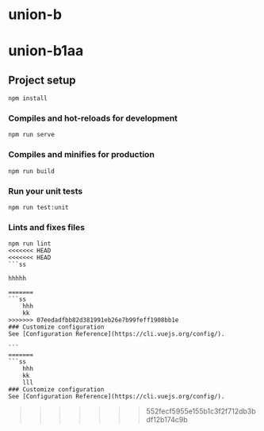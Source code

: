 # union-b
# union-b1aa

## Project setup
```
npm install
```

### Compiles and hot-reloads for development
```
npm run serve
```

### Compiles and minifies for production
```
npm run build
```

### Run your unit tests
```
npm run test:unit
```

### Lints and fixes files
````
npm run lint
<<<<<<< HEAD
<<<<<<< HEAD
​```ss

hhhhh

=======
​```ss
    hhh
    kk
>>>>>>> 07eedadfbb82d381991eb26e7b99feff1908bb1e
### Customize configuration
See [Configuration Reference](https://cli.vuejs.org/config/).

```
=======
​```ss
    hhh
    kk
    lll
### Customize configuration
See [Configuration Reference](https://cli.vuejs.org/config/).

````
>>>>>>> 552fecf5955e155b1c3f2f712db3bdf12b174c9b

````
